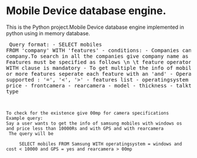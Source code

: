 <h1>Mobile Device database engine.</h1>

This is the Python project.Mobile Device database engine implemented in python using in memory database. 
	<pre>
  Query format:
	  - SELECT mobiles FROM 'company' WITH 'features'
	  - conditions:
	     - Companies can be any company.To search in all the companies give company name as 'all'
	     - Features must be specified as follows \n \t feature operator value
	     - WITH clause is mandatory
	     - To get multiple the info of mobile with two or more features seperate each feature with an 'and'
	     - Operators supported : '=', '<', '>'
	    - features list 
					- operatingsystem
					- price
					- frontcamera
					- rearcamera
					- model
					- thickness
					- talktime
					- GPS 
					- type
					

	To check for the existence give 00mp for camera specifications
	Example query:
	Say a user wants to get the info of samsung mobiles with windows os and price less than 10000Rs and with GPS and with rearcamera
	 The query will be
	
		 SELECT mobiles FROM Samsung WITH operatingsystem = windows and cost < 10000 and GPS = yes and rearcamera > 00mp
<pre>
